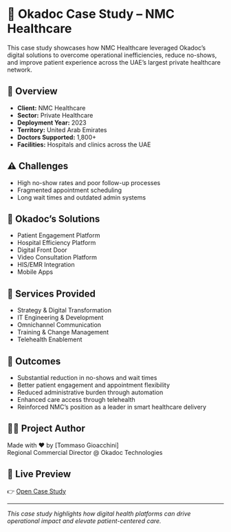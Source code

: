 # 🏥 Okadoc Case Study – NMC Healthcare

This case study showcases how NMC Healthcare leveraged Okadoc’s digital solutions to overcome operational inefficiencies, reduce no-shows, and improve patient experience across the UAE’s largest private healthcare network.

## 📌 Overview

- **Client:** NMC Healthcare
- **Sector:** Private Healthcare
- **Deployment Year:** 2023
- **Territory:** United Arab Emirates
- **Doctors Supported:** 1,800+
- **Facilities:** Hospitals and clinics across the UAE

## ⚠️ Challenges

- High no-show rates and poor follow-up processes  
- Fragmented appointment scheduling  
- Long wait times and outdated admin systems

## 🚀 Okadoc’s Solutions

- Patient Engagement Platform  
- Hospital Efficiency Platform  
- Digital Front Door  
- Video Consultation Platform  
- HIS/EMR Integration  
- Mobile Apps

## 🧩 Services Provided

- Strategy & Digital Transformation  
- IT Engineering & Development  
- Omnichannel Communication  
- Training & Change Management  
- Telehealth Enablement

## 🌟 Outcomes

- Substantial reduction in no-shows and wait times  
- Better patient engagement and appointment flexibility  
- Reduced administrative burden through automation  
- Enhanced care access through telehealth  
- Reinforced NMC’s position as a leader in smart healthcare delivery

## 🧑‍💻 Project Author

Made with ❤️ by [Tommaso Gioacchini]  
Regional Commercial Director @ Okadoc Technologies

## 📄 Live Preview

👉 [Open Case Study](https://tommygio79.github.io/Business_Case_NMC/)

---

_This case study highlights how digital health platforms can drive operational impact and elevate patient-centered care._
